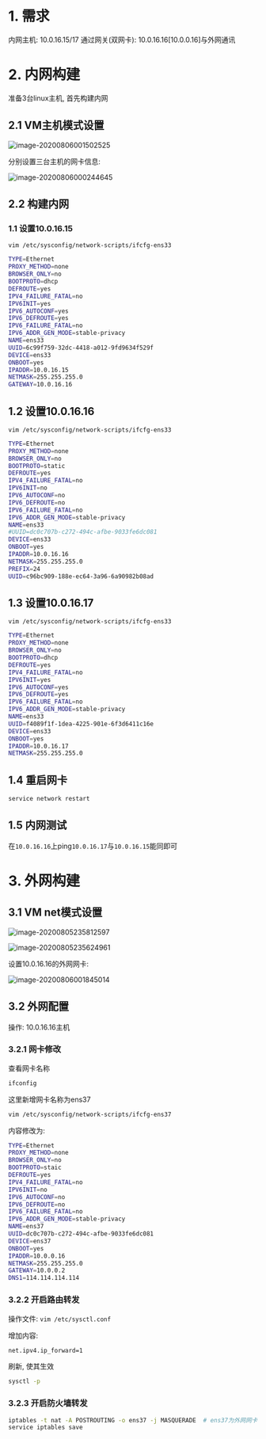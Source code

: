 # 1. 需求

内网主机: 10.0.16.15/17 通过网关(双网卡): 10.0.16.16[10.0.0.16]与外网通讯

# 2. 内网构建

准备3台linux主机, 首先构建内网

## 2.1 VM主机模式设置

![image-20200806001502525](image/%E5%8F%8C%E7%BD%91%E5%8D%A1%E8%BD%AC%E5%8F%91%E9%80%9A%E8%AE%AF/image-20200806001502525.png)

分别设置三台主机的网卡信息:

![image-20200806000244645](image/%E5%8F%8C%E7%BD%91%E5%8D%A1%E8%BD%AC%E5%8F%91%E9%80%9A%E8%AE%AF/image-20200806000244645.png)

## 2.2 构建内网

### 1.1 设置10.0.16.15

`vim /etc/sysconfig/network-scripts/ifcfg-ens33`

```bash
TYPE=Ethernet
PROXY_METHOD=none
BROWSER_ONLY=no
BOOTPROTO=dhcp
DEFROUTE=yes
IPV4_FAILURE_FATAL=no
IPV6INIT=yes
IPV6_AUTOCONF=yes
IPV6_DEFROUTE=yes
IPV6_FAILURE_FATAL=no
IPV6_ADDR_GEN_MODE=stable-privacy
NAME=ens33
UUID=6c99f759-32dc-4418-a012-9fd9634f529f
DEVICE=ens33
ONBOOT=yes
IPADDR=10.0.16.15
NETMASK=255.255.255.0
GATEWAY=10.0.16.16
```



## 1.2 设置10.0.16.16

`vim /etc/sysconfig/network-scripts/ifcfg-ens33`

```bash
TYPE=Ethernet
PROXY_METHOD=none
BROWSER_ONLY=no
BOOTPROTO=static
DEFROUTE=yes
IPV4_FAILURE_FATAL=no
IPV6INIT=no
IPV6_AUTOCONF=no
IPV6_DEFROUTE=no
IPV6_FAILURE_FATAL=no
IPV6_ADDR_GEN_MODE=stable-privacy
NAME=ens33
#UUID=dc0c707b-c272-494c-afbe-9033fe6dc081
DEVICE=ens33
ONBOOT=yes
IPADDR=10.0.16.16
NETMASK=255.255.255.0
PREFIX=24
UUID=c96bc909-188e-ec64-3a96-6a90982b08ad
```

## 1.3 设置10.0.16.17

`vim /etc/sysconfig/network-scripts/ifcfg-ens33`

```bash
TYPE=Ethernet
PROXY_METHOD=none
BROWSER_ONLY=no
BOOTPROTO=dhcp
DEFROUTE=yes
IPV4_FAILURE_FATAL=no
IPV6INIT=yes
IPV6_AUTOCONF=yes
IPV6_DEFROUTE=yes
IPV6_FAILURE_FATAL=no
IPV6_ADDR_GEN_MODE=stable-privacy
NAME=ens33
UUID=f4089f1f-1dea-4225-901e-6f3d6411c16e
DEVICE=ens33
ONBOOT=yes
IPADDR=10.0.16.17
NETMASK=255.255.255.0
```

## 1.4 重启网卡

```bash
service network restart
```

## 1.5 内网测试

在`10.0.16.16`上ping`10.0.16.17`与`10.0.16.15`能同即可

# 3. 外网构建

## 3.1 VM net模式设置

![image-20200805235812597](image/%E5%8F%8C%E7%BD%91%E5%8D%A1%E8%BD%AC%E5%8F%91%E9%80%9A%E8%AE%AF/image-20200805235812597.png)

![image-20200805235624961](image/%E5%8F%8C%E7%BD%91%E5%8D%A1%E8%BD%AC%E5%8F%91%E9%80%9A%E8%AE%AF/image-20200805235624961.png)

设置10.0.16.16的外网网卡:

![image-20200806001845014](image/%E5%8F%8C%E7%BD%91%E5%8D%A1%E8%BD%AC%E5%8F%91%E9%80%9A%E8%AE%AF/image-20200806001845014.png)

## 3.2 外网配置

操作: 10.0.16.16主机

### 3.2.1 网卡修改

查看网卡名称

```bash
ifconfig
```

这里新增网卡名称为ens37

```bash
vim /etc/sysconfig/network-scripts/ifcfg-ens37
```

内容修改为:

```bash
TYPE=Ethernet
PROXY_METHOD=none
BROWSER_ONLY=no
BOOTPROTO=staic
DEFROUTE=yes
IPV4_FAILURE_FATAL=no
IPV6INIT=no
IPV6_AUTOCONF=no
IPV6_DEFROUTE=no
IPV6_FAILURE_FATAL=no
IPV6_ADDR_GEN_MODE=stable-privacy
NAME=ens37
UUID=dc0c707b-c272-494c-afbe-9033fe6dc081
DEVICE=ens37
ONBOOT=yes
IPADDR=10.0.0.16
NETMASK=255.255.255.0
GATEWAY=10.0.0.2
DNS1=114.114.114.114

```



### 3.2.2 开启路由转发

操作文件: `vim /etc/sysctl.conf`

增加内容:

```bash
net.ipv4.ip_forward=1
```

刷新, 使其生效

```bash
sysctl -p
```



### 3.2.3 开启防火墙转发

```bash
iptables -t nat -A POSTROUTING -o ens37 -j MASQUERADE  # ens37为外网网卡
service iptables save
```









































































































